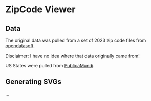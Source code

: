 # ZipCode Viewer

## Data
The original data was pulled from a set of 2023 zip code files from [opendatasoft](
https://public.opendatasoft.com/explore/dataset/georef-united-states-of-america-zcta5/export/?disjunctive.ste_code&disjunctive.ste_name&disjunctive.coty_code&disjunctive.coty_name&disjunctive.zcta5_code&disjunctive.zcta5_name&sort=year&refine.zcta5_type=five-digit+ZCTA&refine.year=2023&location=2,34.16182,-22.85156&basemap=jawg.light).  

Disclaimer: I have no idea where that data originally came from!

US States were pulled from [PublicaMundi](https://github.com/PublicaMundi/MappingAPI/blob/master/data/geojson/us-states.json).

## Generating SVGs
…